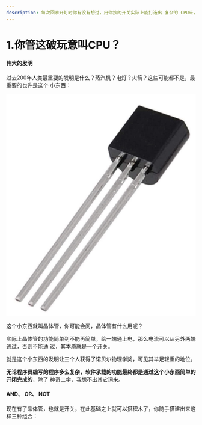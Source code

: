 ```yaml
---
description: 每次回家开灯时你有没有想过，用你按的开关实际上能打造出 复杂的 CPU来，只不过需要的数量可 能比较多，也就几十亿个吧。
---
```


# 1.你管这破玩意叫CPU？

#### 伟大的发明

过去200年人类最重要的发明是什么？蒸汽机？电灯？火箭？这些可能都不是，最重要的也许是这个 小东西：

![](.gitbook/assets/1640764363054.jpg)

这个小东西就叫晶体管，你可能会问，晶体管有什么用呢？

实际上晶体管的功能简单到不能再简单，给一端通上电，那么电流可以从另外两端通过，否则不能通 过，其本质就是一个开关。

就是这个小东西的发明让三个人获得了诺贝尔物理学奖，可见其举足轻重的地位。

**无论程序员编写的程序多么复杂，软件承载的功能最终都是通过这个小东西简单的开闭完成的**，除了 神奇二字，我想不出其它词来。

#### AND、 OR、 NOT

现在有了晶体管，也就是开关，在此基础之上就可以搭积木了，你随手搭建出来这样三种组合：

